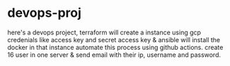 # devops-proj
here's a devops project, terraform will create a instance using gcp credenials like access key and secret access key &amp; ansible will install the docker in that instance automate this process using github actions. create 16 user in one server &amp; send email with their ip, username and password.
